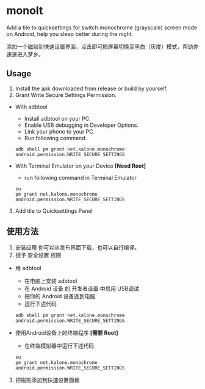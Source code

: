# monoIt
Add a tile to quicksettings for switch monochrome (grayscale) screen mode on Android, help you sleep better during the night.

添加一个磁贴到快速设置界面，点击即可把屏幕切换至黑白（灰度）模式，帮助你速速进入梦乡。

## Usage
1. Install the apk downloaded from release or build by yourself.
2. Grant Write Secure Settings Permission.
- With adbtool
  - Install adbtool on your PC.
  - Enable USB debugging in Developer Options.
  - Link your phone to your PC.
  - Run following command.
  ```
  adb shell pm grant net.kalone.monochrome android.permission.WRITE_SECURE_SETTINGS
  ```
  
- With Terminal Emulator on your Device **[Need Root]**
  - run following command in Terminal Emulator
  ```
  su
  pm grant net.kalone.monochrome android.permission.WRITE_SECURE_SETTINGS 
  ```
3. Add tile to Quicksettings Panel

## 使用方法
1. 安装应用 
  你可以从发布界面下载，也可以自行编译。
2. 授予 安全设置 权限
- 用 adbtool
  - 在电脑上安装 adbtool
  - 在 Android 设备 的 开发者设置 中启用 USB调试
  - 把你的 Android 设备连到电脑
  - 运行下述代码
  ```
  adb shell pm grant net.kalone.monochrome android.permission.WRITE_SECURE_SETTINGS
  ```
  
- 使用Android设备上的终端程序 **[需要 Root]**
  - 在终端模拟器中运行下述代码
  ```
  su
  pm grant net.kalone.monochrome android.permission.WRITE_SECURE_SETTINGS 
  ```
3. 把磁贴添加到快速设置面板
